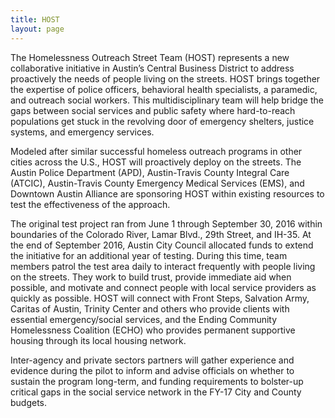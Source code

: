 ```yaml
---
title: HOST
layout: page
---
```


The Homelessness Outreach Street Team (HOST) represents a new collaborative initiative in Austin’s Central Business District to address proactively the needs of people living on the streets.  HOST brings together the expertise of police officers, behavioral health specialists, a paramedic, and outreach social workers. This multidisciplinary team will help bridge the gaps between social services and public safety where hard-to-reach populations get stuck in the revolving door of emergency shelters, justice systems, and emergency services.

Modeled after similar successful homeless outreach programs in other cities across the U.S., HOST will proactively deploy on the streets. The Austin Police Department (APD), Austin-Travis County Integral Care (ATCIC), Austin-Travis County Emergency Medical Services (EMS), and Downtown Austin Alliance are sponsoring HOST within existing resources to test the effectiveness of the approach.

The original test project ran from June 1 through September 30, 2016 within boundaries of the Colorado River, Lamar Blvd., 29th Street, and IH-35. At the end of September 2016, Austin City Council allocated funds to extend the initiative for an additional year of testing. During this time, team members patrol the test area daily to interact frequently with people living on the streets. They work to build trust, provide immediate aid when possible, and motivate and connect people with local service providers as quickly as possible. HOST will connect with Front Steps, Salvation Army, Caritas of Austin, Trinity Center and others who provide clients with essential emergency/social services, and the Ending Community Homelessness Coalition (ECHO) who provides permanent supportive housing through its local housing network.

Inter-agency and private sectors partners will gather experience and evidence during the pilot to inform and advise officials on whether to sustain the program long-term, and funding requirements to bolster-up critical gaps in the social service network in the FY-17 City and County budgets.
